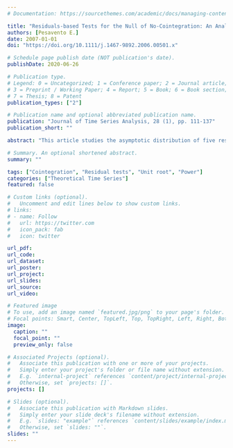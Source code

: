 ```yaml
---
# Documentation: https://sourcethemes.com/academic/docs/managing-content/

title: "Residuals-based Tests for the Null of No-Cointegration: An Analytical Comparison"
authors: [Pesavento E.]
date: 2007-01-01
doi: "https://doi.org/10.1111/j.1467-9892.2006.00501.x"

# Schedule page publish date (NOT publication's date).
publishDate: 2020-06-26

# Publication type.
# Legend: 0 = Uncategorized; 1 = Conference paper; 2 = Journal article;
# 3 = Preprint / Working Paper; 4 = Report; 5 = Book; 6 = Book section;
# 7 = Thesis; 8 = Patent
publication_types: ["2"]

# Publication name and optional abbreviated publication name.
publication: "Journal of Time Series Analysis, 28 (1), pp. 111-137"
publication_short: ""

abstract: "This article studies the asymptotic distribution of five residuals‐based tests for the null of no‐cointegration under a local alternative when the tests are computed using both ordinary least squares (OLS) and generalized least squares (GLS)‐detrended variables. The local asymptotic power of the tests is shown to be a function of Brownian motion and Ornstein–Uhlenbeck processes, depending on a single nuisance parameter, which is determined by the correlation at frequency zero of the errors of the cointegration regression with the shocks to the right‐hand side variables. The tests are compared in terms of power in large and small samples. It is shown that, while no significant improvement can be achieved by using unit root tests other than the OLS detrended t ‐test originally proposed by Engle and Granger (1987), the power of GLS residuals tests can be higher than the power of system tests for some values of the nuisance parameter."

# Summary. An optional shortened abstract.
summary: ""

tags: ["Cointegration", "Residual tests", "Unit root", "Power"]
categories: ["Theoretical Time Series"]
featured: false

# Custom links (optional).
#   Uncomment and edit lines below to show custom links.
# links:
# - name: Follow
#   url: https://twitter.com
#   icon_pack: fab
#   icon: twitter

url_pdf: 
url_code:
url_dataset:
url_poster:
url_project:
url_slides:
url_source:
url_video:

# Featured image
# To use, add an image named `featured.jpg/png` to your page's folder. 
# Focal points: Smart, Center, TopLeft, Top, TopRight, Left, Right, BottomLeft, Bottom, BottomRight.
image:
  caption: ""
  focal_point: ""
  preview_only: false

# Associated Projects (optional).
#   Associate this publication with one or more of your projects.
#   Simply enter your project's folder or file name without extension.
#   E.g. `internal-project` references `content/project/internal-project/index.md`.
#   Otherwise, set `projects: []`.
projects: []

# Slides (optional).
#   Associate this publication with Markdown slides.
#   Simply enter your slide deck's filename without extension.
#   E.g. `slides: "example"` references `content/slides/example/index.md`.
#   Otherwise, set `slides: ""`.
slides: ""
---
```

